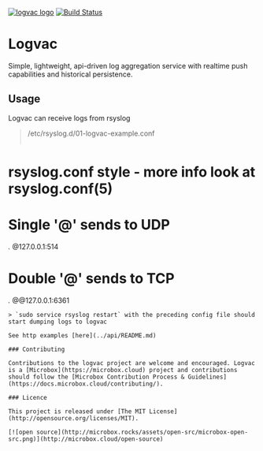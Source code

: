 [![logvac logo](http://microbox.rocks/assets/readme-headers/logvac.png)](http://microbox.cloud/open-source#logvac)
[![Build Status](https://github.com/mu-box/logvac/actions/workflows/ci.yaml/badge.svg)](https://github.com/mu-box/logvac/actions)

# Logvac

Simple, lightweight, api-driven log aggregation service with realtime push capabilities and historical persistence.

## Usage

Logvac can receive logs from rsyslog
>/etc/rsyslog.d/01-logvac-example.conf
>```
# rsyslog.conf style - more info look at rsyslog.conf(5)
# Single '@' sends to UDP
*.* @127.0.0.1:514
# Double '@' sends to TCP
*.* @@127.0.0.1:6361
```
> `sudo service rsyslog restart` with the preceding config file should start dumping logs to logvac

See http examples [here](../api/README.md)

### Contributing

Contributions to the logvac project are welcome and encouraged. Logvac is a [Microbox](https://microbox.cloud) project and contributions should follow the [Microbox Contribution Process & Guidelines](https://docs.microbox.cloud/contributing/).

### Licence

This project is released under [The MIT License](http://opensource.org/licenses/MIT).

[![open source](http://microbox.rocks/assets/open-src/microbox-open-src.png)](http://microbox.cloud/open-source)
